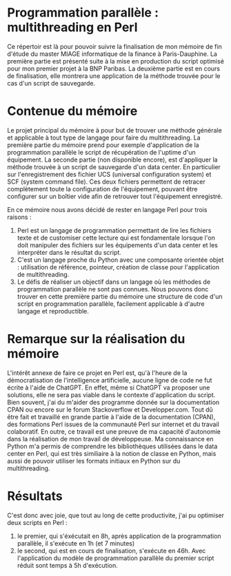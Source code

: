 # Programmation parallèle : multithreading en Perl
Ce répertoir est là pour pouvoir suivre la finalisation de mon mémoire de fin d'étude du master MIAGE informatique de la finance à Paris-Dauphine.
La première partie est présenté suite à la mise en production du script optimisé pour mon premier projet à la BNP Paribas.
La deuxième partie est en cours de finalisation, elle montrera une application de la méthode trouvée pour le cas d'un script de sauvegarde.

# Contenue du mémoire
Le projet principal du mémoire à pour but de trouver une méthode générale et applicable à tout type de langage pour faire du multithreading. 
La première partie du mémoire prend pour exemple d'application de la programmation parallèle le script de récupération de l'uptime d'un équipement. 
La seconde partie (non disponible encore), est d'appliquer la méthode trouvée à un script de sauvegarde d'un data center. En particulier sur l'enregistrement des fichier UCS (universal configuration system) et SCF (system command file). Ces deux fichiers permettent de retracer complètement toute la configuration de l'équipement, pouvant être configurer sur un boîtier vide afin de retrouver tout l'équipement enregistré. 

En ce mémoire nous avons décidé de rester en langage Perl pour trois raisons : <br>
  1) Perl est un langage de programmation permettant de lire les fichiers texte et de customiser cette lecture qui est fondamentale lorsque l'on doit manipuler des fichiers sur les équipements d'un data center
     et les interpréter dans le résultat du script.
  3) C'est un langage proche du Python avec une composante orientée objet : utilisation de référence, pointeur, création de classe pour l'application de multithreading.
  4) Le défis de réaliser un objectif dans un langage où les méthodes de programmation parallèle ne sont pas connues.
Nous pouvons donc trouver en cette première partie du mémoire une structure de code d'un script en programmation parallèle, facilement applicable à d'autre langage et reproductible.

# Remarque sur la réalisation du mémoire
L'intérêt annexe de faire ce projet en Perl est, qu'à l'heure de la démocratisation de l'intelligence artificielle, aucune ligne de code ne fut écrite à l'aide de ChatGPT.
En effet, même si ChatGPT va proposer une solutions, elle ne sera pas viable dans le contexte d'application du script. Bien souvent, j'ai du m'aider des programme donnée sur la documentation CPAN
ou encore sur le forum Stackoverflow et Developper.com. 
Tout dû être fait et travaillé en grande partie à l'aide de la documentation (CPAN), des formations Perl issues de la communauté Perl sur internet et du travail colaboratif.
En outre, ce travail est une preuve de ma capacité d'autonomie dans la réalisation de mon travail de développeuse.
Ma connaissance en Python m'a permis de comprendre les bibliothèques utilisées dans le data center en Perl, qui est très similiaire à la notion de classe en Python,
mais aussi de pouvoir utiliser les formats initiaux en Python sur du multithreading.

# Résultats
C'est donc avec joie, que tout au long de cette productivite, j'ai pu optimiser deux scripts en Perl : <br>
  1) le premier, qui s'éxécutait en 8h, après application de la programmation parallèle, il s'exécute en 1h (et 7 minutes)
  2) le second, qui est en cours de finalisation, s'exécute en 46h. Avec l'application du modèle de programmation parallèle du premier script réduit sont temps à 5h d'exécution.


